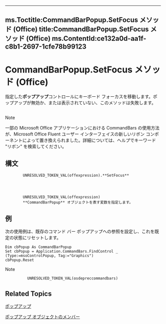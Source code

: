 

---
ms.Toctitle:CommandBarPopup.SetFocus メソッド (Office)
title:CommandBarPopup.SetFocus メソッド (Office)
ms.ContentId:ce132a0d-aa1f-c8b1-2697-1cfe78b99123
---
# CommandBarPopup.SetFocus メソッド (Office)




指定した**ポップアップ**コントロールにキーボード フォーカスを移動します。ポップアップが無効か、または表示されていない、このメソッドは失敗します。

## 

>[!NOTE]
>一部の Microsoft Office アプリケーションにおける CommandBars の使用方法が、Microsoft Office Fluent ユーザー インターフェイスの新しいリボン コンポーネントによって置き換えられました。詳細については、ヘルプでキーワード "リボン" を検索してください。





## 構文

            UNRESOLVED_TOKEN_VAL(offexpression).**SetFocus**




            UNRESOLVED_TOKEN_VAL(offexpression)
            **CommandBarPopup** オブジェクトを表す変数を指定します。



## 例
次の使用例は、既存のコマンド バー ポップアップへの参照を設定し、これを既定の状態にリセットします。

```sourcecode
Dim cbPopup As CommandBarPopup 
Set cbPopup = Application.CommandBars.FindControl _ 
(Type:=msoControlPopup, Tag:="Graphics") 
cbPopup.Reset 

```




>[!NOTE]
>
              UNRESOLVED_TOKEN_VAL(osdepreccommandbars)
            





## Related Topics

[ポップアップ](a8ae06a3-1d7b-a531-91df-756fafee5314.md)

[ポップアップ オブジェクトのメンバー](8ec16deb-bb74-2871-d837-f706c7a58f2b.md)




